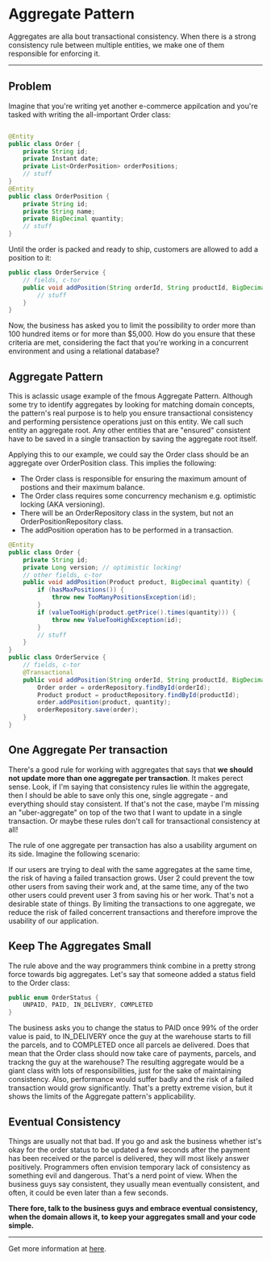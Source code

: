 # Aggregate Pattern

Aggregates are alla bout transactional consistency. When there is a strong consistency rule between multiple entities, we make one of them responsible for enforcing it.

<hr/>

## Problem

Imagine that you're writing yet another e-commerce appilcation and you're tasked with writing the all-important Order class:

```java

@Entity
public class Order {
    private String id;
    private Instant date;
    private List<OrderPosition> orderPositions;
    // stuff
}
@Entity
public class OrderPosition {
    private String id;
    private String name;
    private BigDecimal quantity;
    // stuff
}
```

Until the order is packed and ready to ship, customers are allowed to add a position to it:

```java
public class OrderService {
    // fields, c-tor
    public void addPosition(String orderId, String productId, BigDecimal quantity) {
        // stuff
    }
}
```

Now, the business has asked you to limit the possibility to order more than 100 hundred items or for more than $5,000. How do you ensure that these criteria are met, considering the fact that you're working in a concurrent environment and using a relational database?

## Aggregate Pattern

This is aclassic usage example of the fmous Aggregate Pattern. Although some try to identify aggregates by looking for matching domain concepts, the pattern's real purpose is to help you ensure transactional consistency and performing persistence operations just on this entity. We call such entity an aggregate root. Any other entities that are "ensured" consistent have to be saved in a single transaction by saving the aggregate root itself.

Applying this to our example, we could say the Order class should be an aggregate over OrderPosition class. This implies the following:

- The Order class is responsible for ensuring the maximum amount of postions and their maximum balance.
- The Order class requires some concurrency mechanism e.g. optimistic locking (AKA versioning).
- There will be an OrderRepository class in the system, but not an OrderPositionRepository class.
- The addPosition operation has to be performed in a transaction.

```java
@Entity
public class Order {
    private String id;
    private Long version; // optimistic locking!
    // other fields, c-tor
    public void addPosition(Product product, BigDecimal quantity) {
        if (hasMaxPositions()) {
            throw new TooManyPositionsException(id);
        }
        if (valueTooHigh(product.getPrice().times(quantity))) {
            throw new ValueTooHighException(id);
        }
        // stuff
    }
}
public class OrderService {
    // fields, c-tor
    @Transactional
    public void addPosition(String orderId, String productId, BigDecimal quantity) {
        Order order = orderRepository.findById(orderId);
        Product product = productRepository.findById(productId);
        order.addPosition(product, quantity);
        orderRepository.save(order);
    }
}
```

## One Aggregate Per transaction

There's a good rule for working with aggregates that says that **we should not update more than one aggregate per transaction**. It makes perect sense. Look, if I'm saying that consistency rules lie within the aggregate, then I should be able to save only this one, single aggregate - and everything should stay consistent. If that's not the case, maybe I'm missing an "uber-aggregate" on top of the two that I want to update in a single transaction. Or maybe these rules don't call for transactional consistency at all!

The rule of one aggregate per transaction has also a usability argument on its side. Imagine the following scenario:

If our users are trying to deal with the same aggregates at the same time, the risk of having a failed transaction grows. User 2 could prevent the tow other users from saving their work and, at the same time, any of the two other users could prevent user 3 from saving his or her work. That's not a desirable state of things. By limiting the transactions to one aggregate, we reduce the risk of failed concerrent transactions and therefore improve the usability of our application.

## Keep The Aggregates Small

The rule above and the way programmers think combine in a pretty strong force towards big aggregates. Let's say that someone added a status field to the Order class:

```java
public enum OrderStatus {
    UNPAID, PAID, IN_DELIVERY, COMPLETED
}
```

The business asks you to change the status to PAID once 99% of the order value is paid, to IN_DELIVERY once the guy at the warehouse starts to fill the parcels, and to COMPLETED once all parcels ae delivered. Does that mean that the Order class should now take care of payments, parcels, and trackng the guy at the warehouse? The resulting aggregate would be a giant class with lots of responsibilities, just for the sake of maintaining consistency. Also, performance would suffer badly and the risk of a failed transaction would grow significantly. That's a pretty extreme vision, but it shows the limits of the Aggregate pattern's applicability.

## Eventual Consistency

Things are usually not that bad. If you go and ask the business whether ist's okay for the order status to be updated a few seconds after the payment has been received or the parcel is delivered, they will most likely answer positively. Programmers often envision temporary lack of consistency as something evil and dangerous. That's a nerd point of view. When the business guys say consistent, they usually mean eventually consistent, and often, it could be even later than a few seconds.

**There fore, talk to the business guys and embrace eventual consistency, when the domain allows it, to keep your aggregates small and your code simple.**

<hr/>

Get more information at [here](https://dzone.com/articles/aggregate-pattern).